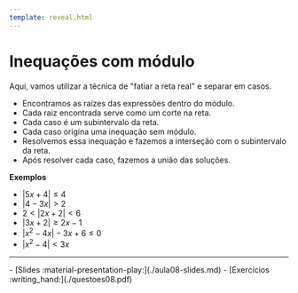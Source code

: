 ```yaml
---
template: reveal.html
---
```

# Inequações com módulo

Aqui, vamos utilizar a técnica de "fatiar a reta real" e separar em casos. 

- Encontramos as raízes das expressões dentro do módulo. 
- Cada raiz encontrada serve como um corte na reta.
- Cada caso é um subintervalo da reta.
- Cada caso origina uma inequação sem módulo. 
- Resolvemos essa inequação e fazemos a interseção com o subintervalo da reta. 
- Após resolver cada caso, fazemos a união das soluções.

**Exemplos**


- $|5x +  4| \le 4$
- $|4 - 3x| > 2$
- $2 < |2x + 2| < 6$
- $|3x + 2| \ge 2x - 1$
- $|x^2 - 4x| - 3x + 6 \le 0$
- $|x^2 - 4| < 3x$

---

<div class="grid cards" markdown>
 - [Slides :material-presentation-play:](./aula08-slides.md)
 - [Exercícios :writing_hand:](./questoes08.pdf)
</div>
